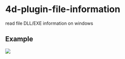 # 4d-plugin-file-information

read file DLL/EXE information on windows

Example
---

![](https://github.com/miyako/4d-plugin-file-information/blob/master/images/1.png)

